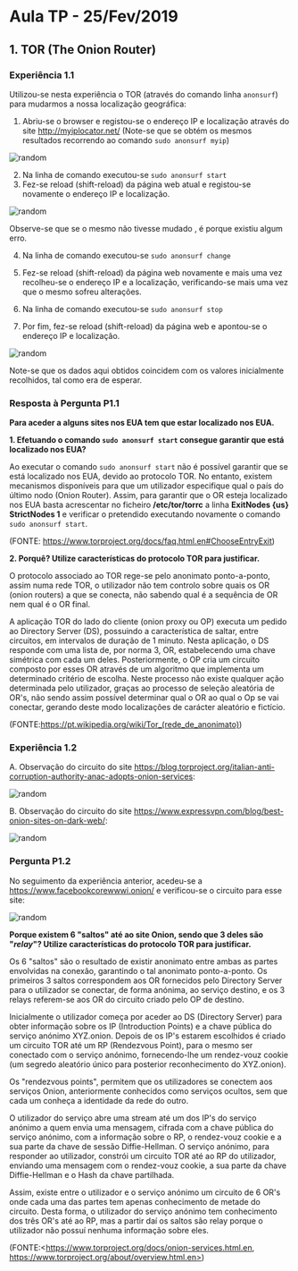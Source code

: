 # Aula TP - 25/Fev/2019

## 1\. TOR (The Onion Router)

### Experiência 1.1

Utilizou-se nesta experiência o TOR (através do comando linha `anonsurf`) para mudarmos a nossa localização geográfica:

1. Abriu-se o browser e registou-se o endereço IP e localização através do site <http://myiplocator.net/> (Note-se que se obtém os mesmos resultados recorrendo ao comando `sudo anonsurf myip`)


![random](Images/1.png)


2. Na linha de comando executou-se `sudo anonsurf start`
3. Fez-se reload (shift-reload) da página web atual e registou-se novamente o endereço IP e localização. 

![random](Images/2.png)

Observe-se que se o mesmo não tivesse mudado , é porque existiu algum erro.

4. Na linha de comando executou-se `sudo anonsurf change`
5. Fez-se reload (shift-reload) da página web novamente e mais uma vez recolheu-se o endereço IP e a localização, verificando-se mais uma vez que o mesmo sofreu alterações.

6. Na linha de comando executou-se `sudo anonsurf stop`
7. Por fim, fez-se reload (shift-reload) da página web e apontou-se o endereço IP e localização.

![random](Images/3.png)

Note-se que os dados aqui obtidos coincidem com os valores inicialmente recolhidos, tal como era de esperar.



### Resposta à Pergunta P1.1

**Para aceder a alguns sites nos EUA tem que estar localizado nos EUA.**

**1. Efetuando o comando `sudo anonsurf start` consegue garantir que está localizado nos EUA?**

Ao executar o comando `sudo anonsurf start` não é possível garantir que se está localizado nos EUA, devido ao protocolo TOR. No entanto, existem mecanismos disponíveis para que um utilizador especifique qual o país do último nodo (Onion Router). Assim, para garantir que o OR esteja localizado nos EUA basta acrescentar no ficheiro **/etc/tor/torrc** a linha **ExitNodes {us} StrictNodes 1** e verificar o pretendido executando novamente o comando `sudo anonsurf start`.

(FONTE: <https://www.torproject.org/docs/faq.html.en#ChooseEntryExit>)


**2. Porquê? Utilize características do protocolo TOR para justificar.**

O protocolo associado ao TOR rege-se pelo anonimato ponto-a-ponto, assim numa rede TOR, o utilizador não tem controlo sobre quais os OR (onion routers) a que se conecta, não sabendo qual é a sequência de OR nem qual é o OR final.

A aplicação TOR do lado do cliente (onion proxy ou OP) executa um pedido ao Directory Server (DS), possuindo a característica de saltar, entre circuitos, em intervalos de duração de 1 minuto. Nesta aplicação, o DS responde com uma lista de, por norma 3, OR, estabelecendo uma chave simétrica com cada um deles. Posteriormente, o OP cria um circuito composto por esses OR através de um algoritmo que implementa um determinado critério de escolha. Neste processo não existe qualquer ação determinada pelo utilizador, graças ao processo de seleção aleatória de OR's, não sendo assim possível determinar qual o OR ao qual o Op se vai conectar, gerando deste modo localizações de carácter aleatório e fictício.

(FONTE:<https://pt.wikipedia.org/wiki/Tor_(rede_de_anonimato)>)


### Experiência 1.2

A. Observação do circuito do site <https://blog.torproject.org/italian-anti-corruption-authority-anac-adopts-onion-services>:

![random](Images/4.png)

B. Observação do circuito do site <https://www.expressvpn.com/blog/best-onion-sites-on-dark-web/>:

![random](Images/5.png)


### Pergunta P1.2

No seguimento da experiência anterior, acedeu-se a <https://www.facebookcorewwwi.onion/> e verificou-se o circuito para esse site:

![random](Images/6.png)

**Porque existem 6 "saltos" até ao site Onion, sendo que 3 deles são "_relay_"? Utilize características do protocolo TOR para justificar.**

Os 6 "saltos" são o resultado de existir anonimato entre ambas as partes envolvidas na conexão, garantindo o tal anonimato ponto-a-ponto. Os primeiros 3 saltos correspondem aos OR fornecidos pelo Directory Server para o utilizador se conectar, de forma anónima, ao serviço destino, e os 3 relays referem-se aos OR do circuito criado pelo OP de destino.


Inicialmente o utilizador começa por aceder ao DS (Directory Server) para obter informação sobre os IP (Introduction Points) e a chave pública do serviço anónimo XYZ.onion. Depois de os IP's estarem escolhidos é criado um circuito TOR até um RP (Rendezvous Point), para o mesmo ser conectado com o serviço anónimo, fornecendo-lhe um rendez-vouz cookie (um segredo aleatório único para posterior reconhecimento do XYZ.onion).

Os "rendezvous points", permitem que os utilizadores se conectem aos serviços Onion, anteriormente conhecidos como serviços ocultos, sem que cada um conheça a identidade da rede do outro.

O utilizador do serviço abre uma stream até um dos IP's do serviço anónimo a quem envia uma mensagem, cifrada com a chave pública do serviço anónimo, com a informação sobre o RP, o rendez-vouz cookie e a sua parte da chave de sessão Diffie-Hellman. O serviço anónimo, para responder ao utilizador, constrói um circuito TOR até ao RP do utilizador, enviando uma mensagem com o rendez-vouz cookie, a sua parte da chave Diffie-Hellman e o Hash da chave partilhada. 

Assim, existe entre o utilizador e o serviço anónimo um circuito de 6 OR's onde cada uma das partes tem apenas conhecimento de metade do circuito. Desta forma, o utilizador do serviço anónimo tem conhecimento dos três OR's até ao RP, mas a partir daí os saltos são relay porque o utilizador não possuí nenhuma informação sobre eles.

(FONTE:<https://www.torproject.org/docs/onion-services.html.en, https://www.torproject.org/about/overview.html.en>)

